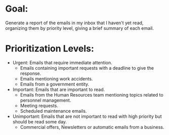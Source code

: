 # Goal:
Generate a report of the emails in my inbox that I haven't yet read, organizing them by priority level, giving a brief summary of each email.

# Prioritization Levels:
- Urgent: Emails that require immediate attention.
    * Emails containing important requests with a deadline to give the response.
    * Emails mentioning work accidents.
    * Emails from a government entity.
- Important: Emails that are important to read.
    * Emails from the Human Resources team mentioning topics related to personnel management.
    * Meeting requests.
    * Scheduled maintenance emails.
- Unimportant: Emails that are not important to read with high priority but should be read some day.
    * Commercial offers, Newsletters or automatic emails from a business.
